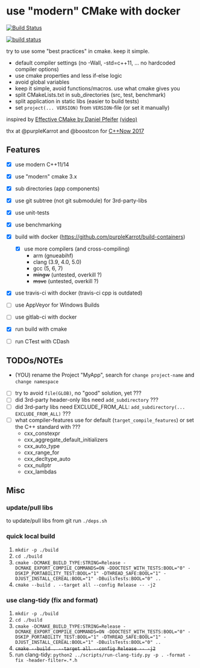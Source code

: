 # use "modern" CMake with docker

[![Build Status](https://travis-ci.org/abeimler/cmdocker-tmpl.svg?branch=master)](https://travis-ci.org/abeimler/cmdocker-tmpl)

[![build status](https://gitlab.com/hircreacc/cmdocker-tmpl/badges/master/build.svg)](https://gitlab.com/hircreacc/cmdocker-tmpl/commits/master)


try to use some "best practices" in cmake. keep it simple.

 - default compiler settings (no -Wall, -std=c++11, ... no hardcoded compiler options)
 - use cmake properties and less if-else logic
 - avoid global variables
 - keep it simple, avoid functions/macros. use what cmake gives you
 - split CMakeLists.txt in sub_directories (src, test, benchmark)
 - split application in static libs (easier to build tests)
 - set `project(... VERSION)` from `VERSION`-file (or set it manually)


inspired by [Effective CMake by Daniel Pfeifer](https://github.com/boostcon/cppnow_presentations_2017/blob/master/05-19-2017_friday/effective_cmake__daniel_pfeifer__cppnow_05-19-2017.pdf) [(video)](https://youtu.be/bsXLMQ6WgIk)

thx at @purpleKarrot and @boostcon for [C++Now 2017](https://github.com/boostcon/cppnow_presentations_2017)


## Features

 * [x] use modern C++11/14
 * [x] use "modern" cmake 3.x
 * [x] sub directories (app components)
 * [x] use git subtree (not git submodule) for 3rd-party-libs
 * [x] use unit-tests
 * [x] use benchmarking
 * [x] build with docker (https://github.com/purpleKarrot/build-containers)
    * [x] use more compilers (and cross-compiling)
      - arm (gnueabihf)
      - clang (3.9, 4.0, 5.0)
      - gcc (5, 6, 7)
      - ~~mingw~~ (untested, overkill ?)
      - ~~msvc~~ (untested, overkill ?)
 * [x] use travis-ci with docker (travis-ci cpp is outdated)
 * [ ] use AppVeyor for Windows Builds
 * [ ] use gitlab-ci with docker
 * [x] run build with cmake
 * [ ] run CTest with CDash


## TODOs/NOTEs

 - (YOU) rename the Project "MyApp", search for `change project-name` and `change namespace`
 - [ ] try to avoid `file(GLOB)`, no "good" solution, yet ???
 - [ ] did 3rd-party header-only libs need `add_subdirectory` ???
 - [ ] did 3rd-party libs need EXCLUDE_FROM_ALL: `add_subdirectory(... EXCLUDE_FROM_ALL)` ???
 - [ ] what compiler-features use for default (`target_compile_features`) or set the C++ standard with ???
    - cxx_constexpr 
    - cxx_aggregate_default_initializers
    - cxx_auto_type 
    - cxx_range_for 
    - cxx_decltype_auto 
    - cxx_nullptr
    - cxx_lambdas



## Misc

### update/pull libs
 
 to update/pull libs from git run `./deps.sh`



### quick local build

 1. `mkdir -p ./build`
 2. `cd ./build`
 3. `cmake -DCMAKE_BUILD_TYPE:STRING=Release -DCMAKE_EXPORT_COMPILE_COMMANDS=ON -DDOCTEST_WITH_TESTS:BOOL="0" -DSKIP_PORTABILITY_TEST:BOOL="1" -DTHREAD_SAFE:BOOL="1" -DJUST_INSTALL_CEREAL:BOOL="1" -DBuilsTests:BOOL="0" ..`
 4. `cmake --build . --target all --config Release -- -j2`



### use clang-tidy (fix and format)

 1. `mkdir -p ./build`
 2. `cd ./build`
 3. `cmake -DCMAKE_BUILD_TYPE:STRING=Release -DCMAKE_EXPORT_COMPILE_COMMANDS=ON -DDOCTEST_WITH_TESTS:BOOL="0" -DSKIP_PORTABILITY_TEST:BOOL="1" -DTHREAD_SAFE:BOOL="1" -DJUST_INSTALL_CEREAL:BOOL="1" -DBuilsTests:BOOL="0" ..`
 4. ~~`cmake --build . --target all --config Release -- -j2`~~
 5. run clang-tidy: `python2 ../scripts/run-clang-tidy.py -p . -format -fix -header-filter=.*.h`